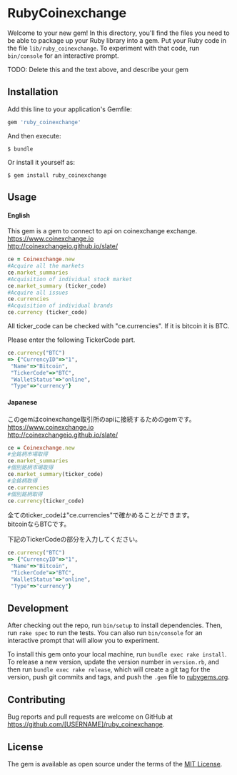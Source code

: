 # RubyCoinexchange

Welcome to your new gem! In this directory, you'll find the files you need to be able to package up your Ruby library into a gem. Put your Ruby code in the file `lib/ruby_coinexchange`. To experiment with that code, run `bin/console` for an interactive prompt.

TODO: Delete this and the text above, and describe your gem

## Installation

Add this line to your application's Gemfile:

```ruby
gem 'ruby_coinexchange'
```

And then execute:

    $ bundle

Or install it yourself as:

    $ gem install ruby_coinexchange

## Usage
#### English 
This gem is a gem to connect to api on coinexchange exchange.  
https://www.coinexchange.io  
http://coinexchangeio.github.io/slate/  


```ruby
ce = Coinexchange.new
#Acquire all the markets
ce.market_summaries
#Acquisition of individual stock market
ce.market_summary (ticker_code)
#Acquire all issues
ce.currencies
#Acquisition of individual brands
ce.currency (ticker_code)
```
All ticker_code can be checked with "ce.currencies".
If it is bitcoin it is BTC.

Please enter the following TickerCode part.
```ruby
ce.currency("BTC")
=> {"CurrencyID"=>"1",
 "Name"=>"Bitcoin",
 "TickerCode"=>"BTC",
 "WalletStatus"=>"online",
 "Type"=>"currency"}
```


#### Japanese
このgemはcoinexchange取引所のapiに接続するためのgemです。  
https://www.coinexchange.io  
http://coinexchangeio.github.io/slate/  


```ruby
ce = Coinexchange.new
#全銘柄市場取得
ce.market_summaries
#個別銘柄市場取得
ce.market_summary(ticker_code)
#全銘柄取得
ce.currencies
#個別銘柄取得
ce.currency(ticker_code)
```
全てのticker_codeは"ce.currencies"で確かめることができます。  
bitcoinならBTCです。  

下記のTickerCodeの部分を入力してください。
```ruby
ce.currency("BTC")
=> {"CurrencyID"=>"1",
 "Name"=>"Bitcoin",
 "TickerCode"=>"BTC",
 "WalletStatus"=>"online",
 "Type"=>"currency"}
```


## Development

After checking out the repo, run `bin/setup` to install dependencies. Then, run `rake spec` to run the tests. You can also run `bin/console` for an interactive prompt that will allow you to experiment.

To install this gem onto your local machine, run `bundle exec rake install`. To release a new version, update the version number in `version.rb`, and then run `bundle exec rake release`, which will create a git tag for the version, push git commits and tags, and push the `.gem` file to [rubygems.org](https://rubygems.org).

## Contributing

Bug reports and pull requests are welcome on GitHub at https://github.com/[USERNAME]/ruby_coinexchange.

## License

The gem is available as open source under the terms of the [MIT License](https://opensource.org/licenses/MIT).
